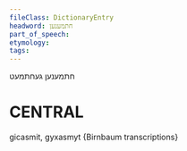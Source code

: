 ```yaml
---
fileClass: DictionaryEntry
headword: חתמענען
part_of_speech: 
etymology: 
tags: 
---
```

חתמענען
געחתמעט

CENTRAL
========

gicasmit, gyxasmyt {Birnbaum transcriptions}